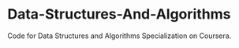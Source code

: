 # Data-Structures-And-Algorithms
Code for Data Structures and Algorithms Specialization on Coursera.
